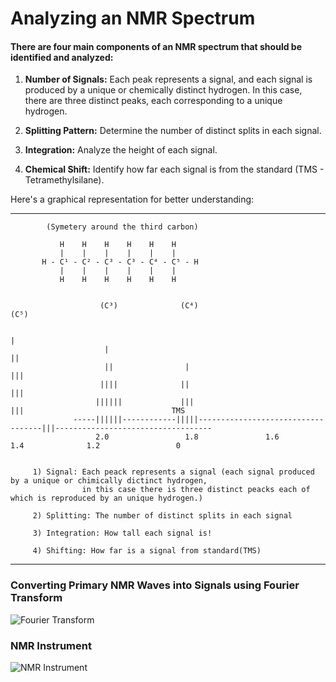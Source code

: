# Analyzing an NMR Spectrum

#### There are four main components of an NMR spectrum that should be identified and analyzed:

1. **Number of Signals:** Each peak represents a signal, and each signal is produced by a unique or chemically distinct hydrogen. In this case, there are three distinct peaks, each corresponding to a unique hydrogen.

2. **Splitting Pattern:** Determine the number of distinct splits in each signal.

3. **Integration:** Analyze the height of each signal.

4. **Chemical Shift:** Identify how far each signal is from the standard (TMS - Tetramethylsilane).

Here's a graphical representation for better understanding:



-------------------------------------------------------------------------------------------------------

            (Symetery around the third carbon)
                 
               H    H    H    H    H    H
               |    |    |    |    |    |
           H - C¹ - C² - C³ - C³ - C⁴ - C⁵ - H
               |    |    |    |    |    |
               H    H    H    H    H    H


                        (C³)              (C⁴)                                   (C⁵)

                                                                                  |
                         |                                                       ||    
                         ||                |                                     |||
                        ||||              ||                                     |||
                       ||||||             |||                                    |||                                 TMS
                  -----||||||------------|||||-----------------------------------|||-----------------------------------
                       2.0                 1.8               1.6                 1.4              1.2                 0


         1) Signal: Each peack represents a signal (each signal produced by a unique or chimically dictinct hydrogen, 
                    in this case there is three distinct peacks each of which is reproduced by an unique hydrogen.)

         2) Splitting: The number of distinct splits in each signal

         3) Integration: How tall each signal is!

         4) Shifting: How far is a signal from standard(TMS)

-------------------------------------------------------------------------------------------------------


### Converting Primary NMR Waves into Signals using Fourier Transform

![Fourier Transform](https://github.com/LoqmanSamani/protein_structure_analysis/blob/systembiology/nmr_spectroscopy/nmr_signal.png)

### NMR Instrument

![NMR Instrument](https://github.com/LoqmanSamani/protein_structure_analysis/blob/systembiology/nmr_spectroscopy/nmr_magnet.png)




